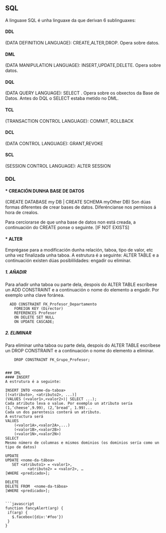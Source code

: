 ## SQL
A linguaxe SQL é unha linguaxe da que derivan 6 sublinguaxes:
  
 #### DDL
 (DATA DEFINITION LANGUAGE): CREATE,ALTER,DROP. Opera sobre datos.
 #### DML
 (DATA MANIPULATION LANGUAGE): INSERT,UPDATE,DELETE. Opera sobre datos.
 #### DQL
 (DATA QUERY LANGUAGE): SELECT . Opera sobre os obxectos da Base de Datos.
 Antes do DQL o SELECT estaba metido no DML. 
 #### TCL
 (TRANSACTION CONTROL LANGUAGE): COMMIT, ROLLBACK
 #### DCL
 (DATA CONTROL LANGUAGE): GRANT,REVOKE
 #### SCL
 (SESSION CONTROL LANGUAGE): ALTER SESSION

 ### DDL

  ####  * CREACIÓN DUNHA BASE DE DATOS
 (CREATE DATABASE my DB | CREATE SCHEMA myOther DB)
 Son dúas formas diferentes de crear bases de datos. Diferéncianse nos permisos á hora de crealos.

 Para cerciorarse de que unha base de datos non está creada, a continuación do CREATE ponse o seguinte.
 [IF NOT EXISTS]<nome-da-BD>

 #### * ALTER
 Emprégase para a modificación dunha relación, taboa, tipo de valor, etc unha vez finalizada unha taboa.
 A estrutura é a seguinte:
 ALTER TABLE <Nome-da-taboa> e a continuación existen dúas posiblilidades: engadir ou eliminar.
 
 ##### 1. AÑADIR
 Para añadir unha taboa ou parte dela, despois do ALTER TABLE <Nome-da-taboa> escríbese un ADD CONSTRAINT e a continuación 
 o nome do elemento a engadir. Por exemplo unha clave foránea. 

```	ALTER TABLE Departamento
  ADD CONSTRAINT FK_Profesor_Departamento
    FOREIGN KEY (Director)
    REFERENCES Profesor
    ON DELETE SET NULL
    ON UPDATE CASCADE;
```
 
 ##### 2. ELIMINAR
 Para eliminar unha taboa ou parte dela, despois do ALTER TABLE <Nome-da-taboa> escríbese un DROP CONSTRAINT e a continuación 
 o nome do elemento a eliminar.
	
```ALTER TABLE Profesor
    DROP CONSTRAINT FK_Grupo_Profesor;
```	
 ```

 ### DML
 #### INSERT
 A estrutura é a seguinte:
 
INSERT INTO <nome-da-taboa>
[(<atributo>, <atributo2>, ...)]
(VALUES (<valor1>,<valor2>)| SELECT ...);
Cada atributo leva o value. Por exemplo un atributo sería (1,’cheese’,9.99), (2,’bread’, 1.99)...
Cada un dos parentesis conterá un atributo.
A estructura será 
VALUES
	 (<valor1A>,<valor2A>,...)
	 (<valor1B>,<valor2B>)
	 (<valor1N>,<valor2N>)
SELECT
Mesmo número de columnas e mismos dominios (os dominios sería como un tipo de datos)

UPDATE
UPDATE <nome-da-táboa>
    SET <atributo1> = <valor1>,
           <atributo2> = <valor2>, …
[WHERE <predicado>];

DELETE
DELETE FROM  <nome-da-táboa>
[WHERE <predicado>];
	
	
```javascript
function fancyAlert(arg) {
  if(arg) {
    $.facebox({div:'#foo'})
  }
}
```
